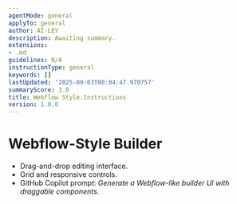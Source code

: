 ```yaml
---
agentMode: general
applyTo: general
author: AI-LEY
description: Awaiting summary.
extensions:
- .md
guidelines: N/A
instructionType: general
keywords: []
lastUpdated: '2025-09-03T00:04:47.970757'
summaryScore: 3.0
title: Webflow Style.Instructions
version: 1.0.0
---
```


# Webflow-Style Builder

- Drag-and-drop editing interface.
- Grid and responsive controls.
- GitHub Copilot prompt: *Generate a Webflow-like builder UI with draggable components.*